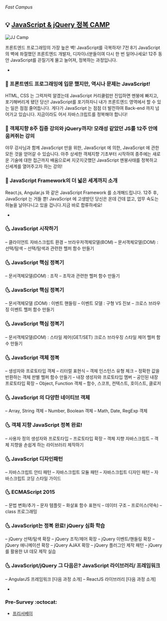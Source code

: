 ###### Fast Campus

## :bulb: [JavaScript & jQuery 정복 CAMP](http://www.fastcampus.co.kr/dev_camp_jst/)

![JJ Camp](Assets/cover.jpg)

프론트엔드 프로그래밍의 가장 높은 벽! JavaScript를 극복하자!
7전 8기 JavaScript 의 벽에 좌절했던 프론트엔드 개발자, 디자이너분들이여 다시 한 번 일어나세요!
12주 동안 JavaScript를 끈질기게 물고 늘어져, 정복하는 과정입니다.

-

### :musical_note: 프론트엔드 프로그래밍에 입문 했지만, 역시나 문제는 JavaScript!

HTML, CSS 는 그럭저럭 알겠는데 JavaScript 커리큘럼만 진입하면 멘붕에 빠지고, 포기해버리게 됐던 당신!
JavaScript를 포기하자니 내가 프론트엔드 영역에서 할 수 있는 일은 점점 줄어듭니다. 게다가 JavaScript 는 점점 더 발전하여 Back-end 까지 넘어가고 있습니다. 지금이라도 어서 자바스크립트를 정복해야 합니다!

### :musical_note: 객체지향 8주 집중 강의와 jQuery까지! 모래성 같았던 JS를 12주 안에 움켜쥐는 강의

야무 강사님과 함께 JavaScript 만을 위한, JavaScript 에 의한, JavaScript 에 관한 모든 것을 얻어갈 수 있습니다.
아주 상세한 객체지향 기초부터 시작하여 종주에는 새로운 기술에 대한 접근까지 배움으로써 지긋지긋했던 JavaScript 멘붕사태를 정복하고 신세계를 열어주고자 하는 강의!

### :musical_note: JavaScript Framework의 더 넓은 세계까지 소개

React.js, Angular.js 와 같은 JavaScript Framework 를 소개해드립니다.
12주 후, JavaScript 는 거들 뿐! JavaScript 에 고생받던 당신은 온데 간데 없고, 업무 속도는 하늘을 날아다니고 있을 겁니다.지금 바로 합류하세요!

-

### :last_quarter_moon_with_face: JavaScript 시작하기
– 클라이언트 자바스크립트 환경
– 브라우저객체모델(BOM)
– 문서객체모델(DOM) : 선택/탐색
– 선택/탐색과 관련한 헬퍼 함수 만들기

### :last_quarter_moon_with_face: JavaScript 핵심 정복기
– 문서객체모델(DOM) : 조작
– 조작과 관련한 헬퍼 함수 만들기

### :last_quarter_moon_with_face: JavaScript 핵심 정복기
– 문서객체모델 (DOM) : 이벤트 핸들링
– 이벤트 모델 : 구형 VS 진보
– 크로스 브라우징 이벤트 헬퍼 함수 만들기

### :last_quarter_moon_with_face: JavaScript 핵심 정복기
– 문서객체모델(DOM) : 스타일 제어(GET/SET)
크로스 브라우징 스타일 제어 헬퍼 함수 만들기

### :last_quarter_moon_with_face: JavaScript 객체 정복
– 생성자와 프로토타입 객체
– 리터럴 표현식
– 객체 인스턴스 유형 체크
– 정확한 값을 반환하는 객체 판별 헬퍼 함수 만들기
– 내장 생성자와 프로토타입 멤버
– 공인된 내장 프로토타입 확장
– Object, Function 객체
– 함수, 스코프, 컨텍스트, 호이스트, 클로저

### :last_quarter_moon_with_face: JavaScript 의 다양한 네이티브 객체
– Array, String 객체
– Number, Boolean 객체
– Math, Date, RegExp 객체

### :last_quarter_moon_with_face: 객체 지향 JavaScript 정복 완료!
– 사용자 정의 생성자와 프로토타입
– 프로토타입 확장
– 객체 지향 자바스크립트
– 객체 지향을 손쉽게 하는 라이브러리 제작하기

### :last_quarter_moon_with_face: JavaScript 디자인패턴
– 자바스크립트 안티 패턴
– 자바스크립트 모듈 패턴
– 자바스크립트 디자인 패턴
– 자바스크립트 코딩 스타일 가이드

### :last_quarter_moon_with_face: ECMAScript 2015
– 문법 변화/추가
– 문자 템플릿
– 화살표 함수 표현식
– 데이터 구조
– 프로미스(약속)
– class 프로그래밍

### :last_quarter_moon_with_face: JavaScript는 정복 완료! jQuery 심화 학습
– jQuery 선택/탐색 확장
– jQuery 조작/제어 확장
– jQuery 이벤트/핸들링 확장
– jQuery 애니메이션 확장
– jQuery AJAX 확장
– jQuery 플러그인 제작 패턴
– jQuery 를 활용한 UI 데모 제작 실습

### :last_quarter_moon_with_face: JavaScript/jQuery 그 다음은? JavaScript 라이브러리/ 프레임워크
– AngularJS 프레임워크 [다음 과정 소개]
– ReactJS 라이브러리 [다음 과정 소개]

-

### Pre-Survey :octocat:

- [프리서베이](http://goo.gl/forms/r6IpNiCrRxHM3bMA3)